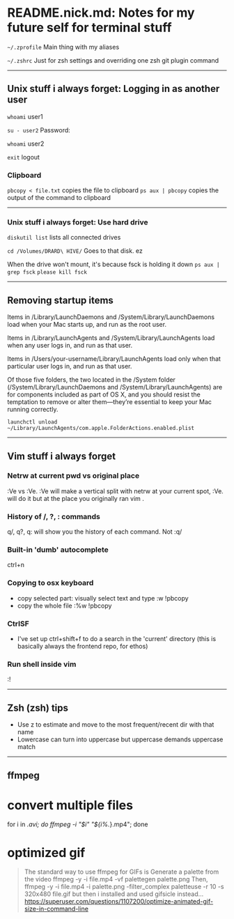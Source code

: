 # README.nick.md: Notes for my future self for terminal stuff

`~/.zprofile`
Main thing with my aliases

`~/.zshrc`
Just for zsh settings and overriding one zsh git plugin command

--------------------------------------------------------------------------------

## Unix stuff i always forget: Logging in as another user

`whoami`
user1

`su - user2`
Password:

`whoami`
user2

`exit`
logout

### Clipboard

`pbcopy < file.txt`
copies the file to clipboard
`ps aux | pbcopy`
copies the output of the command to clipboard

--------------------------------------------------------------------------------

### Unix stuff i always forget: Use hard drive

`diskutil list`
lists all connected drives

`cd /Volumes/DRARD\ HIVE/`
Goes to that disk. ez

When the drive won't mount, it's because fsck is holding it down
`ps aux | grep fsck`
`please kill fsck`

--------------------------------------------------------------------------------

## Removing startup items

  Items in /Library/LaunchDaemons and /System/Library/LaunchDaemons load when 
  your Mac starts up, and run as the root user.

  Items in /Library/LaunchAgents and /System/Library/LaunchAgents load when any 
  user logs in, and run as that user. 

  Items in /Users/your-username/Library/LaunchAgents load only when that 
  particular user logs in, and run as that user. 

  Of those five folders, the two located in the /System folder 
  (/System/Library/LaunchDaemons and /System/Library/LaunchAgents) are for 
  components included as part of OS X, and you should resist the temptation to 
  remove or alter them—they’re essential to keep your Mac running correctly.

`launchctl unload ~/Library/LaunchAgents/com.apple.FolderActions.enabled.plist`

--------------------------------------------------------------------------------

## Vim stuff i always forget

### Netrw at current pwd vs original place

:Ve vs :Ve. :Ve will make a vertical split with netrw at your 
current spot, :Ve. will do it but at the place you originally ran vim .

### History of /, ?, : commands

q/, q?, q: will show you the history of each command.
Not :q/

### Built-in 'dumb' autocomplete

ctrl+n

### Copying to osx keyboard

- copy selected part: visually select text and type :w !pbcopy
- copy the whole file :%w !pbcopy

### CtrlSF

- I've set up ctrl+shift+f to do a search in the 'current' directory
  (this is basically always the frontend repo, for ethos)

### Run shell inside vim

:! <command>

--------------------------------------------------------------------------------

## Zsh (zsh) tips

- Use z to estimate and move to the most frequent/recent dir with that name
- Lowercase can turn into uppercase but uppercase demands uppercase match

--------------------------------------------------------------------------------

## ffmpeg

# convert multiple files
for i in *.avi; do ffmpeg -i "$i" "${i%.*}.mp4"; done

# optimized gif
> The standard way to use ffmpeg for GIFs is
> Generate a palette from the video
ffmpeg -y -i file.mp4 -vf palettegen palette.png
> Then,
ffmpeg -y -i file.mp4 -i palette.png -filter_complex paletteuse -r 10 -s 320x480 file.gif
> but then i installed and used gifsicle instead...
> https://superuser.com/questions/1107200/optimize-animated-gif-size-in-command-line

